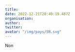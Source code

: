```yaml
---
title: 
date: 2022-12-21T20:49:19.487Z
organisation: 
author: 
twitter: 
avatar: "/img/pays/SN.svg"
---
```


Non
